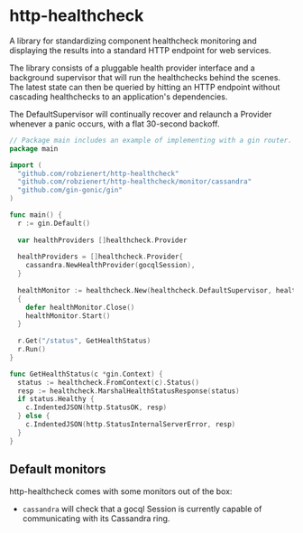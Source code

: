# http-healthcheck

A library for standardizing component healthcheck monitoring and displaying
the results into a standard HTTP endpoint for web services.

The library consists of a pluggable health provider interface and a background
supervisor that will run the healthchecks behind the scenes. The latest state
can then be queried by hitting an HTTP endpoint without cascading healthchecks
to an application's dependencies.

The DefaultSupervisor will continually recover and relaunch a Provider whenever
a panic occurs, with a flat 30-second backoff.

```go
// Package main includes an example of implementing with a gin router.
package main

import (
  "github.com/robzienert/http-healthcheck"
  "github.com/robzienert/http-healthcheck/monitor/cassandra"
  "github.com/gin-gonic/gin"
)

func main() {
  r := gin.Default()
  
  var healthProviders []healthcheck.Provider
  
  healthProviders = []healthcheck.Provider{
    cassandra.NewHealthProvider(gocqlSession),
  }
  
  healthMonitor := healthcheck.New(healthcheck.DefaultSupervisor, healthProviders...)
  {
    defer healthMonitor.Close()
    healthMonitor.Start()
  }
  
  r.Get("/status", GetHealthStatus)
  r.Run()
}

func GetHealthStatus(c *gin.Context) {
  status := healthcheck.FromContext(c).Status()
  resp := healthcheck.MarshalHealthStatusResponse(status)
  if status.Healthy {
    c.IndentedJSON(http.StatusOK, resp)
  } else {
    c.IndentedJSON(http.StatusInternalServerError, resp)
  }
}
```

## Default monitors

http-healthcheck comes with some monitors out of the box:

* `cassandra` will check that a gocql Session is currently capable of communicating
  with its Cassandra ring.
